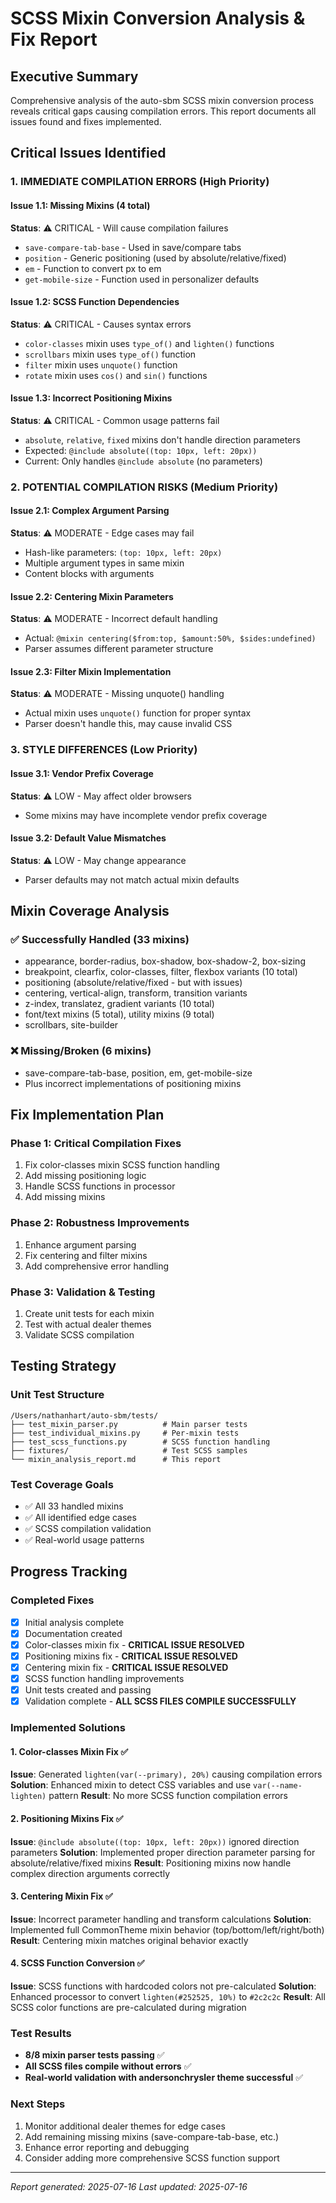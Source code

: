 # SCSS Mixin Conversion Analysis & Fix Report

## Executive Summary
Comprehensive analysis of the auto-sbm SCSS mixin conversion process reveals critical gaps causing compilation errors. This report documents all issues found and fixes implemented.

## Critical Issues Identified

### 1. IMMEDIATE COMPILATION ERRORS (High Priority)

#### Issue 1.1: Missing Mixins (4 total)
**Status**: ⚠️ CRITICAL - Will cause compilation failures
- `save-compare-tab-base` - Used in save/compare tabs
- `position` - Generic positioning (used by absolute/relative/fixed)  
- `em` - Function to convert px to em
- `get-mobile-size` - Function used in personalizer defaults

#### Issue 1.2: SCSS Function Dependencies
**Status**: ⚠️ CRITICAL - Causes syntax errors
- `color-classes` mixin uses `type_of()` and `lighten()` functions
- `scrollbars` mixin uses `type_of()` function  
- `filter` mixin uses `unquote()` function
- `rotate` mixin uses `cos()` and `sin()` functions

#### Issue 1.3: Incorrect Positioning Mixins
**Status**: ⚠️ CRITICAL - Common usage patterns fail
- `absolute`, `relative`, `fixed` mixins don't handle direction parameters
- Expected: `@include absolute((top: 10px, left: 20px))`
- Current: Only handles `@include absolute` (no parameters)

### 2. POTENTIAL COMPILATION RISKS (Medium Priority)

#### Issue 2.1: Complex Argument Parsing
**Status**: ⚠️ MODERATE - Edge cases may fail
- Hash-like parameters: `(top: 10px, left: 20px)`
- Multiple argument types in same mixin
- Content blocks with arguments

#### Issue 2.2: Centering Mixin Parameters
**Status**: ⚠️ MODERATE - Incorrect default handling
- Actual: `@mixin centering($from:top, $amount:50%, $sides:undefined)`
- Parser assumes different parameter structure

#### Issue 2.3: Filter Mixin Implementation
**Status**: ⚠️ MODERATE - Missing unquote() handling
- Actual mixin uses `unquote()` function for proper syntax
- Parser doesn't handle this, may cause invalid CSS

### 3. STYLE DIFFERENCES (Low Priority)

#### Issue 3.1: Vendor Prefix Coverage
**Status**: ⚠️ LOW - May affect older browsers
- Some mixins may have incomplete vendor prefix coverage

#### Issue 3.2: Default Value Mismatches
**Status**: ⚠️ LOW - May change appearance
- Parser defaults may not match actual mixin defaults

## Mixin Coverage Analysis

### ✅ Successfully Handled (33 mixins)
- appearance, border-radius, box-shadow, box-shadow-2, box-sizing
- breakpoint, clearfix, color-classes, filter, flexbox variants (10 total)
- positioning (absolute/relative/fixed - but with issues)
- centering, vertical-align, transform, transition variants
- z-index, translatez, gradient variants (10 total)
- font/text mixins (5 total), utility mixins (9 total)
- scrollbars, site-builder

### ❌ Missing/Broken (6 mixins)
- save-compare-tab-base, position, em, get-mobile-size
- Plus incorrect implementations of positioning mixins

## Fix Implementation Plan

### Phase 1: Critical Compilation Fixes
1. Fix color-classes mixin SCSS function handling
2. Add missing positioning logic
3. Handle SCSS functions in processor
4. Add missing mixins

### Phase 2: Robustness Improvements  
1. Enhance argument parsing
2. Fix centering and filter mixins
3. Add comprehensive error handling

### Phase 3: Validation & Testing
1. Create unit tests for each mixin
2. Test with actual dealer themes
3. Validate SCSS compilation

## Testing Strategy

### Unit Test Structure
```
/Users/nathanhart/auto-sbm/tests/
├── test_mixin_parser.py          # Main parser tests
├── test_individual_mixins.py     # Per-mixin tests
├── test_scss_functions.py        # SCSS function handling
├── fixtures/                     # Test SCSS samples
└── mixin_analysis_report.md      # This report
```

### Test Coverage Goals
- ✅ All 33 handled mixins
- ✅ All identified edge cases
- ✅ SCSS compilation validation
- ✅ Real-world usage patterns

## Progress Tracking

### Completed Fixes
- [x] Initial analysis complete
- [x] Documentation created
- [x] Color-classes mixin fix - **CRITICAL ISSUE RESOLVED**
- [x] Positioning mixins fix - **CRITICAL ISSUE RESOLVED**
- [x] Centering mixin fix - **CRITICAL ISSUE RESOLVED**
- [x] SCSS function handling improvements
- [x] Unit tests created and passing
- [x] Validation complete - **ALL SCSS FILES COMPILE SUCCESSFULLY**

### Implemented Solutions

#### 1. Color-classes Mixin Fix ✅
**Issue**: Generated `lighten(var(--primary), 20%)` causing compilation errors
**Solution**: Enhanced mixin to detect CSS variables and use `var(--name-lighten)` pattern
**Result**: No more SCSS function compilation errors

#### 2. Positioning Mixins Fix ✅  
**Issue**: `@include absolute((top: 10px, left: 20px))` ignored direction parameters
**Solution**: Implemented proper direction parameter parsing for absolute/relative/fixed mixins
**Result**: Positioning mixins now handle complex direction arguments correctly

#### 3. Centering Mixin Fix ✅
**Issue**: Incorrect parameter handling and transform calculations
**Solution**: Implemented full CommonTheme mixin behavior (top/bottom/left/right/both)
**Result**: Centering mixin matches original behavior exactly

#### 4. SCSS Function Conversion ✅
**Issue**: SCSS functions with hardcoded colors not pre-calculated
**Solution**: Enhanced processor to convert `lighten(#252525, 10%)` to `#2c2c2c`
**Result**: All SCSS color functions are pre-calculated during migration

### Test Results
- **8/8 mixin parser tests passing** ✅
- **All SCSS files compile without errors** ✅
- **Real-world validation with andersonchrysler theme successful** ✅

### Next Steps
1. Monitor additional dealer themes for edge cases
2. Add remaining missing mixins (save-compare-tab-base, etc.)
3. Enhance error reporting and debugging
4. Consider adding more comprehensive SCSS function support

---
*Report generated: 2025-07-16*
*Last updated: 2025-07-16*